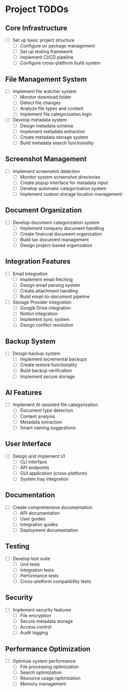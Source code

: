 # Project TODOs

## Core Infrastructure

- [ ] Set up basic project structure
  - [ ] Configure uv package management
  - [ ] Set up testing framework
  - [ ] Implement CI/CD pipeline
  - [ ] Configure cross-platform build system

## File Management System

- [ ] Implement file watcher system
  - [ ] Monitor download folder
  - [ ] Detect file changes
  - [ ] Analyze file types and content
  - [ ] Implement file categorization logic

- [ ] Develop metadata system
  - [ ] Design metadata schema
  - [ ] Implement metadata extraction
  - [ ] Create metadata storage system
  - [ ] Build metadata search functionality

## Screenshot Management

- [ ] Implement screenshot detection
  - [ ] Monitor system screenshot directories
  - [ ] Create popup interface for metadata input
  - [ ] Develop automatic categorization system
  - [ ] Implement custom storage location management

## Document Organization

- [ ] Develop document categorization system
  - [ ] Implement company document handling
  - [ ] Create financial document organization
  - [ ] Build tax document management
  - [ ] Design project-based organization

## Integration Features

- [ ] Email Integration
  - [ ] Implement email fetching
  - [ ] Design email parsing system
  - [ ] Create attachment handling
  - [ ] Build email-to-document pipeline

- [ ] Storage Provider Integration
  - [ ] Google Drive integration
  - [ ] Notion integration
  - [ ] Implement sync system
  - [ ] Design conflict resolution

## Backup System

- [ ] Design backup system
  - [ ] Implement incremental backups
  - [ ] Create restore functionality
  - [ ] Build backup verification
  - [ ] Implement secure storage

## AI Features

- [ ] Implement AI-assisted file categorization
  - [ ] Document type detection
  - [ ] Content analysis
  - [ ] Metadata extraction
  - [ ] Smart naming suggestions

## User Interface

- [ ] Design and implement UI
  - [ ] CLI interface
  - [ ] API endpoints
  - [ ] GUI application (cross-platform)
  - [ ] System tray integration

## Documentation

- [ ] Create comprehensive documentation
  - [ ] API documentation
  - [ ] User guides
  - [ ] Integration guides
  - [ ] Deployment documentation

## Testing

- [ ] Develop test suite
  - [ ] Unit tests
  - [ ] Integration tests
  - [ ] Performance tests
  - [ ] Cross-platform compatibility tests

## Security

- [ ] Implement security features
  - [ ] File encryption
  - [ ] Secure metadata storage
  - [ ] Access control
  - [ ] Audit logging

## Performance Optimization

- [ ] Optimize system performance
  - [ ] File processing optimization
  - [ ] Search optimization
  - [ ] Resource usage optimization
  - [ ] Memory management
